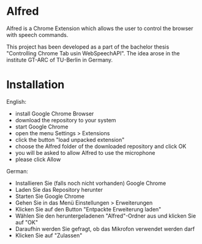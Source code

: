 # Alfred

Alfred is a Chrome Extension which allows the user to control the browser with speech commands.

This project has been developed as a part of the bachelor thesis "Controlling Chrome Tab usin WebSpeechAPI". 
The idea arose in the institute GT-ARC of TU-Berlin in Germany.


# Installation

English:
- install Google Chrome Browser
- download the repository to your system
- start Google Chrome
- open the menu Settings > Extensions
- click the button "load unpacked extension"
- choose the Alfred folder of the downloaded repository and click OK
- you will be asked to allow Alfred to use the microphone 
- please click Allow

German:
- Installieren Sie (falls noch nicht vorhanden) Google Chrome
- Laden Sie das Repository herunter
- Starten Sie Google Chrome
- Gehen Sie in das Menü Einstellungen > Erweiterungen
- Klicken Sie auf den Button "Entpackte Erweiterung laden"
- Wählen Sie den heruntergeladenen "Alfred"-Ordner aus und klicken Sie auf "OK"
- Daraufhin werden Sie gefragt, ob das Mikrofon verwendet werden darf
- Klicken Sie auf "Zulassen"

